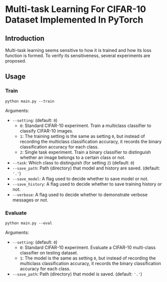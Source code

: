 # Multi-task Learning For CIFAR-10 Dataset Implemented In PyTorch

## Introduction

Multi-task learning seems sensitive to how it is trained and how its loss function is formed. 
To verify its sensitiveness, several experiments are proposed.

## Usage

### Train

```
python main.py --train
```

Arguments:

 * `--setting`: (default: `0`)
   * `0`: Standard CIFAR-10 experiment. Train a multiclass classifier to classify CIFAR-10 images.
   * `1`: The training setting is the same as setting `0`, but instead of recording the multiclass classification accuracy, it records the binary classification accuracy for each class.
   * `2`: Single task experiment. Train a binary classifier to distinguish whether an image belongs to a certain class or not.
 * `--task`: Which class to distinguish (for setting `2`) (default: `0`) 
 * `--save_path`: Path (directory) that model and history are saved. (default: `'.'`)
 * `--save_model`: A flag used to decide whether to save model or not.
 * `--save_history`: A flag used to decide whether to save training history or not.
 * `--verbose`: A flag used to decide whether to demonstrate verbose messages or not.

### Evaluate

```
python main.py --eval
```

Arguments:

 * `--setting`: (default: `0`)
   * `0`: Standard CIFAR-10 experiment. Evaluate a CIFAR-10 multi-class classifier on testing dataset.
   * `1`: The model is the same as setting `0`, but instead of recording the multiclass classification accuracy, it records the binary classification accuracy for each class. 
 * `--save_path`: Path (directory) that model is saved. (default: `'.'`)
